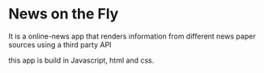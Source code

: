 <h1>News on the Fly</h1>

<p> It is a online-news app that renders information from different news paper sources using a third party API</p>
<text> this app is build in Javascript, html and css. <text>
  
  

